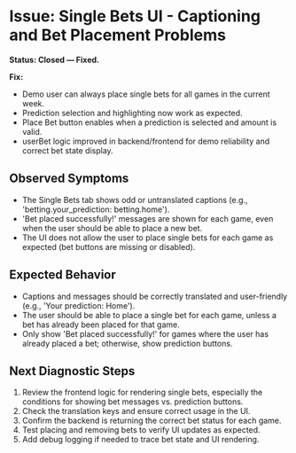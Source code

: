 # Issue: Single Bets UI - Captioning and Bet Placement Problems

**Status: Closed — Fixed.**

**Fix:**
- Demo user can always place single bets for all games in the current week.
- Prediction selection and highlighting now work as expected.
- Place Bet button enables when a prediction is selected and amount is valid.
- userBet logic improved in backend/frontend for demo reliability and correct bet state display.

## Observed Symptoms
- The Single Bets tab shows odd or untranslated captions (e.g., 'betting.your_prediction: betting.home').
- 'Bet placed successfully!' messages are shown for each game, even when the user should be able to place a new bet.
- The UI does not allow the user to place single bets for each game as expected (bet buttons are missing or disabled).

## Expected Behavior
- Captions and messages should be correctly translated and user-friendly (e.g., 'Your prediction: Home').
- The user should be able to place a single bet for each game, unless a bet has already been placed for that game.
- Only show 'Bet placed successfully!' for games where the user has already placed a bet; otherwise, show prediction buttons.

## Next Diagnostic Steps
1. Review the frontend logic for rendering single bets, especially the conditions for showing bet messages vs. prediction buttons.
2. Check the translation keys and ensure correct usage in the UI.
3. Confirm the backend is returning the correct bet status for each game.
4. Test placing and removing bets to verify UI updates as expected.
5. Add debug logging if needed to trace bet state and UI rendering. 